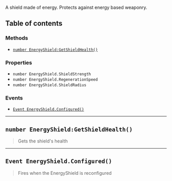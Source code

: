 A shield made of energy. Protects against energy based weaponry.

## Table of contents

### Methods

* [`number EnergyShield:GetShieldHealth()`](#number-energyshieldgetshieldhealth)

### Properties

* `number EnergyShield.ShieldStrength`
* `number EnergyShield.RegenerationSpeed`
* `number EnergyShield.ShieldRadius`

### Events

* [`Event EnergyShield.Configured()`](#event-energyshieldconfigured)

___

## `number EnergyShield:GetShieldHealth()`

> Gets the shield's health

___

## `Event EnergyShield.Configured()`

> Fires when the EnergyShield is reconfigured
